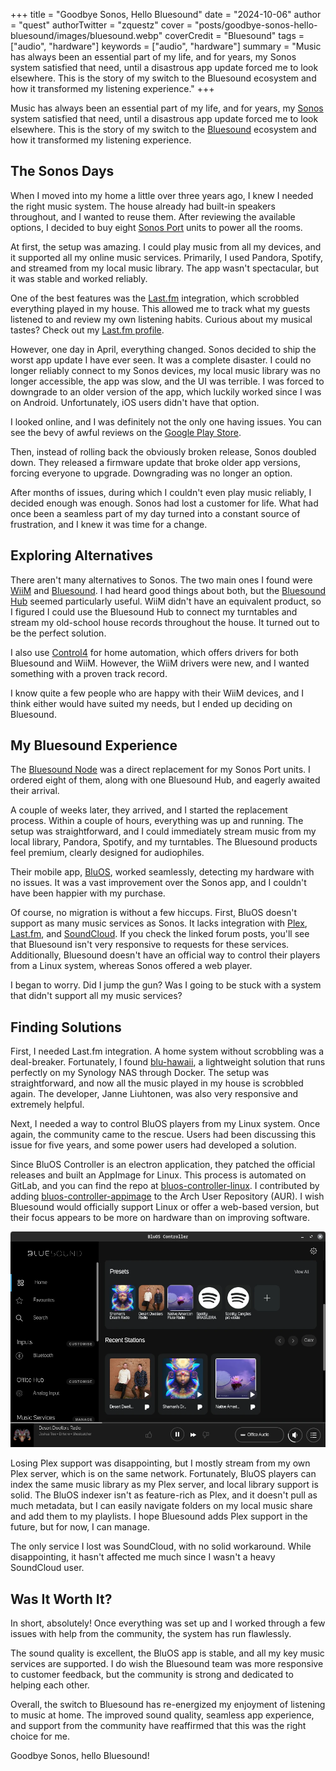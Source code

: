 +++
title = "Goodbye Sonos, Hello Bluesound"
date = "2024-10-06"
author = "quest"
authorTwitter = "zquestz"
cover = "posts/goodbye-sonos-hello-bluesound/images/bluesound.webp"
coverCredit = "Bluesound"
tags = ["audio", "hardware"]
keywords = ["audio", "hardware"]
summary = "Music has always been an essential part of my life, and for years, my Sonos system satisfied that need, until a disastrous app update forced me to look elsewhere. This is the story of my switch to the Bluesound ecosystem and how it transformed my listening experience."
+++

Music has always been an essential part of my life, and for years, my [Sonos](https://www.sonos.com/) system satisfied that need, until a disastrous app update forced me to look elsewhere. This is the story of my switch to the [Bluesound](https://bluesound.com/) ecosystem and how it transformed my listening experience.

## The Sonos Days

When I moved into my home a little over three years ago, I knew I needed the right music system. The house already had built-in speakers throughout, and I wanted to reuse them. After reviewing the available options, I decided to buy eight [Sonos Port](https://www.sonos.com/en-us/shop/port) units to power all the rooms.

At first, the setup was amazing. I could play music from all my devices, and it supported all my online music services. Primarily, I used Pandora, Spotify, and streamed from my local music library. The app wasn't spectacular, but it was stable and worked reliably.

One of the best features was the [Last.fm](https://www.last.fm/) integration, which scrobbled everything played in my house. This allowed me to track what my guests listened to and review my own listening habits. Curious about my musical tastes? Check out my [Last.fm profile](https://www.last.fm/user/zquestz).

However, one day in April, everything changed. Sonos decided to ship the worst app update I have ever seen. It was a complete disaster. I could no longer reliably connect to my Sonos devices, my local music library was no longer accessible, the app was slow, and the UI was terrible. I was forced to downgrade to an older version of the app, which luckily worked since I was on Android. Unfortunately, iOS users didn't have that option.

I looked online, and I was definitely not the only one having issues. You can see the bevy of awful reviews on the [Google Play Store](https://play.google.com/store/apps/details?id=com.sonos.acr2).

Then, instead of rolling back the obviously broken release, Sonos doubled down. They released a firmware update that broke older app versions, forcing everyone to upgrade. Downgrading was no longer an option.

After months of issues, during which I couldn't even play music reliably, I decided enough was enough. Sonos had lost a customer for life. What had once been a seamless part of my day turned into a constant source of frustration, and I knew it was time for a change.

## Exploring Alternatives

There aren't many alternatives to Sonos. The two main ones I found were [WiiM](https://www.wiimhome.com/) and [Bluesound](https://bluesound.com/). I had heard good things about both, but the [Bluesound Hub](https://www.bluesound.com/zz/hub) seemed particularly useful. WiiM didn't have an equivalent product, so I figured I could use the Bluesound Hub to connect my turntables and stream my old-school house records throughout the house. It turned out to be the perfect solution.

I also use [Control4](https://control4.com/) for home automation, which offers drivers for both Bluesound and WiiM. However, the WiiM drivers were new, and I wanted something with a proven track record.

I know quite a few people who are happy with their WiiM devices, and I think either would have suited my needs, but I ended up deciding on Bluesound.

## My Bluesound Experience

The [Bluesound Node](https://www.bluesound.com/usa/node-n130) was a direct replacement for my Sonos Port units. I ordered eight of them, along with one Bluesound Hub, and eagerly awaited their arrival.

A couple of weeks later, they arrived, and I started the replacement process. Within a couple of hours, everything was up and running. The setup was straightforward, and I could immediately stream music from my local library, Pandora, Spotify, and my turntables. The Bluesound products feel premium, clearly designed for audiophiles.

Their mobile app, [BluOS](https://play.google.com/store/apps/details?id=com.lenbrook.sovi.bluesound), worked seamlessly, detecting my hardware with no issues. It was a vast improvement over the Sonos app, and I couldn't have been happier with my purchase.

Of course, no migration is without a few hiccups. First, BluOS doesn't support as many music services as Sonos. It lacks integration with [Plex](https://support1.bluesound.com/hc/en-us/community/posts/13767442434327-Plex-support-showing-up-on-competitive-streamers), [Last.fm](https://support1.bluesound.com/hc/en-us/community/posts/360001829254-Last-fm-scrobbling), and [SoundCloud](https://support1.bluesound.com/hc/en-us/community/posts/17461525824279-Soundcloud-integration). If you check the linked forum posts, you'll see that Bluesound isn't very responsive to requests for these services. Additionally, Bluesound doesn't have an official way to control their players from a Linux system, whereas Sonos offered a web player.

I began to worry. Did I jump the gun? Was I going to be stuck with a system that didn't support all my music services?

## Finding Solutions

First, I needed Last.fm integration. A home system without scrobbling was a deal-breaker. Fortunately, I found [blu-hawaii](https://github.com/jliuhtonen/blu-hawaii), a lightweight solution that runs perfectly on my Synology NAS through Docker. The setup was straightforward, and now all the music played in my house is scrobbled again. The developer, Janne Liuhtonen, was also very responsive and extremely helpful.

Next, I needed a way to control BluOS players from my Linux system. Once again, the community came to the rescue. Users had been discussing this issue for five years, and some power users had developed a solution.

Since BluOS Controller is an electron application, they patched the official releases and built an AppImage for Linux. This process is automated on GitLab, and you can find the repo at [bluos-controller-linux](https://gitlab.com/fabrice.aeschbacher/bluos-controller-linux). I contributed by adding [bluos-controller-appimage](https://aur.archlinux.org/packages/bluos-controller-appimage) to the Arch User Repository (AUR). I wish Bluesound would officially support Linux or offer a web-based version, but their focus appears to be more on hardware than on improving software.

![BluOS Controller](images/blueos-controller.webp)

Losing Plex support was disappointing, but I mostly stream from my own Plex server, which is on the same network. Fortunately, BluOS players can index the same music library as my Plex server, and local library support is solid. The BluOS indexer isn't as feature-rich as Plex, and it doesn't pull as much metadata, but I can easily navigate folders on my local music share and add them to my playlists. I hope Bluesound adds Plex support in the future, but for now, I can manage.

The only service I lost was SoundCloud, with no solid workaround. While disappointing, it hasn't affected me much since I wasn't a heavy SoundCloud user.

## Was It Worth It?

In short, absolutely! Once everything was set up and I worked through a few issues with help from the community, the system has run flawlessly.

The sound quality is excellent, the BluOS app is stable, and all my key music services are supported. I do wish the Bluesound team was more responsive to customer feedback, but the community is strong and dedicated to helping each other.

Overall, the switch to Bluesound has re-energized my enjoyment of listening to music at home. The improved sound quality, seamless app experience, and support from the community have reaffirmed that this was the right choice for me.

Goodbye Sonos, hello Bluesound!
